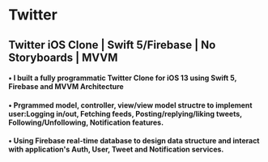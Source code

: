 # Twitter

## Twitter iOS Clone | Swift 5/Firebase | No Storyboards | MVVM

#### • I built a fully programmatic Twitter Clone for iOS 13 using Swift 5, Firebase and MVVM Architecture

#### • Prgrammed model, controller, view/view model structre to implement user:Logging in/out,  Fetching feeds,  Posting/replying/liking tweets, Following/Unfollowing, Notification features.
#### • Using Firebase real-time database to design data structure and interact with application's Auth, User, Tweet and Notification services. 
